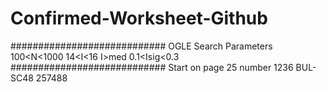 # Confirmed-Worksheet-Github

############################
OGLE Search Parameters
100<N<1000
14<I<16
I>med
0.1<Isig<0.3
############################
Start on page 25 number 1236
BUL-SC48 257488

